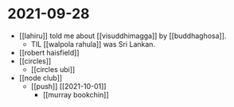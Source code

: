 # 2021-09-28

- [[lahiru]] told me about [[visuddhimagga]] by [[buddhaghosa]].
  - TIL [[walpola rahula]] was Sri Lankan.
- [[robert haisfield]]
- [[circles]]
  - [[circles ubi]]
- [[node club]]
  - [[push]] [[2021-10-01]]
    - [[murray bookchin]]